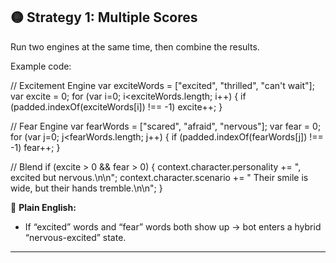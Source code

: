 ## 🟡 Strategy 1: Multiple Scores

Run two engines at the same time, then combine the results.

Example code:

// Excitement Engine
var exciteWords = \["excited", "thrilled", "can't wait"];
var excite = 0;
for (var i=0; i\<exciteWords.length; i++) {
if (padded.indexOf(exciteWords\[i]) !== -1) excite++;
}

// Fear Engine
var fearWords = \["scared", "afraid", "nervous"];
var fear = 0;
for (var j=0; j\<fearWords.length; j++) {
if (padded.indexOf(fearWords\[j]) !== -1) fear++;
}

// Blend
if (excite > 0 && fear > 0) {
context.character.personality += ", excited but nervous.\n\n";
context.character.scenario    += " Their smile is wide, but their hands tremble.\n\n";
}

📖 **Plain English:**

* If “excited” words and “fear” words both show up → bot enters a hybrid “nervous-excited” state.

---
